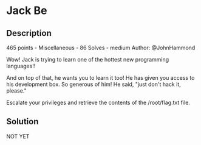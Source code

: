 # Jack Be
## Description
465 points - Miscellaneous - 86 Solves - medium
Author: @JohnHammond

Wow! Jack is trying to learn one of the hottest new programming languages!!

And on top of that, he wants you to learn it too! He has given you access to his development box. So generous of him! He said, "just don't hack it, please."

Escalate your privileges and retrieve the contents of the /root/flag.txt file.

## Solution
NOT YET
